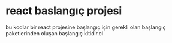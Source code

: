 # react baslangıç projesi
bu kodlar bir react projesine başlangıç için gerekli olan başlangıç paketlerinden oluşan başlangıç kitidir.cl